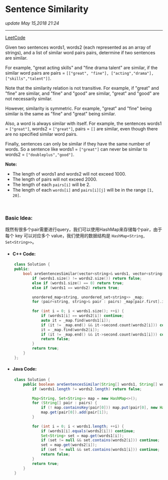# Sentence Similarity
_update May 15,2018 21:24_

---
[LeetCode](https://leetcode.com/problems/sentence-similarity/description/)

Given two sentences words1, words2 (each represented as an array of strings), and a list of similar word pairs pairs, determine if two sentences are similar.

For example, "great acting skills" and "fine drama talent" are similar, if the similar word pairs are pairs = `[["great", "fine"], ["acting","drama"], ["skills","talent"]]`.

Note that the similarity relation is not transitive. For example, if "great" and "fine" are similar, and "fine" and "good" are similar, "great" and "good" are not necessarily similar.

However, similarity is symmetric. For example, "great" and "fine" being similar is the same as "fine" and "great" being similar.

Also, a word is always similar with itself. For example, the sentences words1 = `["great"]`, words2 = `["great"]`, pairs = `[]` are similar, even though there are no specified similar word pairs.

Finally, sentences can only be similar if they have the same number of words. So a sentence like words1 = `["great"]` can never be similar to words2 = `["doubleplus","good"]`.

**Note:**
* The length of words1 and words2 will not exceed 1000.
* The length of pairs will not exceed 2000.
* The length of each `pairs[i]` will be 2.
* The length of each `words[i]` and `pairs[i][j]` will be in the range `[1, 20]`.

<br>

### Basic Idea:
既然有很多个pair需要进行query，我们可以使用HashMap来存储每个pair，由于每个 key 可以对应多个 value，我们使用的数据结构是 `HashMap<String, Set<String>>`。

* #### C++ Code:
```cpp
    class Solution {
    public:
        bool areSentencesSimilar(vector<string>& words1, vector<string>& words2, vector<pair<string, string>> pairs) {
            if (words1.size() != words2.size()) return false;
            else if (words1.size() == 0) return true;
            else if (words1 == words2) return true;
            
            unordered_map<string, unordered_set<string>> _map;
            for (pair<string, string>& pair : pairs) _map[pair.first].insert(pair.second);
            
            for (int i = 0; i < words1.size(); ++i) {
                if (words1[i] == words2[i]) continue;
                auto it = _map.find(words1[i]);
                if (it != _map.end() && it->second.count(words2[i])) continue;
                it = _map.find(words2[i]);
                if (it != _map.end() && it->second.count(words1[i])) continue;
                return false;
            }
            return true;
        }
    };
```

* #### Java Code:
```java
    class Solution {
        public boolean areSentencesSimilar(String[] words1, String[] words2, String[][] pairs) {
            if (words1.length != words2.length) return false;
            
            Map<String, Set<String>> map = new HashMap<>();
            for (String[] pair : pairs) {
                if (! map.containsKey(pair[0])) map.put(pair[0], new HashSet<>());
                map.get(pair[0]).add(pair[1]);
            }
            
            for (int i = 0; i < words1.length; ++i) {
                if (words1[i].equals(words2[i])) continue;
                Set<String> set = map.get(words1[i]);
                if (set != null && set.contains(words2[i])) continue;
                set = map.get(words2[i]);
                if (set != null && set.contains(words1[i])) continue;
                return false;
            }
            return true;
        }
    }
```


